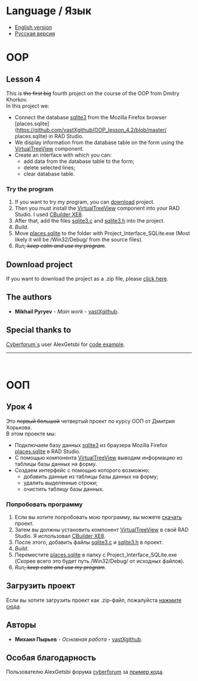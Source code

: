 # Language / Язык
* [English version](https://github.com/vastXgithub/OOP_lesson_4.2/blob/master/README.md#oop)
* [Русская версия](https://github.com/vastXgithub/OOP_lesson_4.2/blob/master/README.md#%D0%BE%D0%BE%D0%BF)
# OOP
## Lesson 4
This is ~~the first big~~ fourth project on the course of the OOP from Dmitry Khorkov. <br /> In this project we:
* Connect the database [sqlite3](https://www.sqlite.org/index.html) from the Mozilla Firefox browser [places.sqlite](https://github.com/vastXgithub/OOP_lesson_4.2/blob/master/ places.sqlite) in RAD Studio.
* We display information from the database table on the form using the [VirtualTreeView](https://github.com/virtual-treeview/virtual-treeview) component.
* Create an interface with which you can:
  * add data from the database table to the form;
  * delete selected lines;
  * clear database table.
### Try the program
1. If you want to try my program, you can [download](https://github.com/vastXgithub/OOP_lesson_4.2/archive/master.zip) project.
2. Then you must install the [VirtualTreeView](https://github.com/virtual-treeview/virtual-treeview) component into your RAD Studio. I used [CBuilder XE8](https://github.com/Virtual-TreeView/Virtual-TreeView/tree/master/Packages/CBuilder%20XE8).
3. After that, add the files [sqlite3.c](https://github.com/vastXgithub/OOP_lesson_1/tree/master/sqlite3.c) and [sqlite3.h](https://github.com/vastXgithub/OOP_lesson_1/tree/master/sqlite3.h) into the project.
4. *Build*.
5. Move [places.sqlite](https://github.com/vastXgithub/OOP_lesson_4.2/blob/master/places.sqlite) to the folder with Project_Interface_SQLite.exe (Most likely it will be /Win32/Debug/ from the source files).
6. *Run*~~*, keep calm and use my program*~~.
## Download project
If you want to download the project as a .zip file, please [click here](https://github.com/vastXgithub/OOP_lesson_4.2/archive/master.zip).
## The authors
* **Mikhail Pyryev** - *Main work* - [vastXgithub](https://github.com/vastXgithub).
## Special thanks to
[Cyberforum\`s](http://www.cyberforum.ru) user AlexGetsbi for [code example](http://www.cyberforum.ru/cpp-builder/thread1936911.html).

---

<br />

# ООП
## Урок 4
Это ~~первый большой~~ четвертый проект по курсу ООП от Дмитрия Хорькова.<br />В этом проекте мы:
  * Подключаем базу данных [sqlite3](https://www.sqlite.org/index.html) из браузера Mozilla Firefox [places.sqlite](https://github.com/vastXgithub/OOP_lesson_4.2/blob/master/places.sqlite) в RAD Studio.
  * С помощью компонента [VirtualTreeView](https://github.com/virtual-treeview/virtual-treeview) выводим информацию из таблицы базы данных на форму.
  * Создаем интерфейс с помощью которого возможно:
      * добавить данные из таблицы базы данных на форму;
      * удалить выделенные строки;
      * очистить таблицу базы данных.
### Попробовать программу
1. Если вы хотите попробовать мою программу, вы можете [скачать](https://github.com/vastXgithub/OOP_lesson_4.2/archive/master.zip) проект.
2. Затем вы должны установить компонент [VirtualTreeView](https://github.com/virtual-treeview/virtual-treeview) в свой RAD Studio. Я использовал [CBuilder XE8](https://github.com/Virtual-TreeView/Virtual-TreeView/tree/master/Packages/CBuilder%20XE8).
3. После этого, добавить файлы [sqlite3.c](https://github.com/vastXgithub/OOP_lesson_1/tree/master/sqlite3.c) и [sqlite3.h](https://github.com/vastXgithub/OOP_lesson_1/tree/master/sqlite3.h) в проект.
4. *Build*.
5. Переместите [places.sqlite](https://github.com/vastXgithub/OOP_lesson_4.2/blob/master/places.sqlite) в папку с Project_Interface_SQLite.exe (Скорее всего это будет путь /Win32/Debug/ от исходных файлов).
6. *Run*~~*, keep calm and use my program*~~.
## Загрузить проект
Если вы хотите загрузить проект как .zip-файл, пожалуйста [нажмите сюда](https://github.com/vastXgithub/OOP_lesson_4.2/archive/master.zip).
## Авторы
* **Михаил Пырьев** - *Основная работа* - [vastXgithub](https://github.com/vastXgithub).
## Особая благодарность
Пользователю AlexGetsbi форума [cyberforum](http://www.cyberforum.ru) за [пример кода](http://www.cyberforum.ru/cpp-builder/thread1936911.html).
